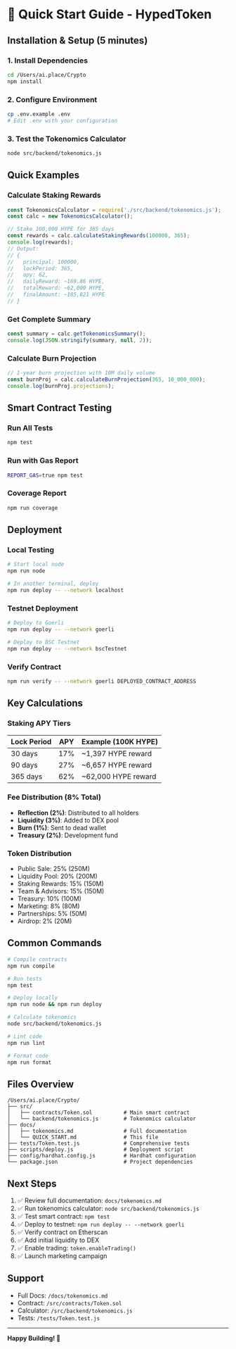 # 🚀 Quick Start Guide - HypedToken

## Installation & Setup (5 minutes)

### 1. Install Dependencies
```bash
cd /Users/ai.place/Crypto
npm install
```

### 2. Configure Environment
```bash
cp .env.example .env
# Edit .env with your configuration
```

### 3. Test the Tokenomics Calculator
```bash
node src/backend/tokenomics.js
```

## Quick Examples

### Calculate Staking Rewards
```javascript
const TokenomicsCalculator = require('./src/backend/tokenomics.js');
const calc = new TokenomicsCalculator();

// Stake 100,000 HYPE for 365 days
const rewards = calc.calculateStakingRewards(100000, 365);
console.log(rewards);
// Output:
// {
//   principal: 100000,
//   lockPeriod: 365,
//   apy: 62,
//   dailyReward: ~169.86 HYPE,
//   totalReward: ~62,000 HYPE,
//   finalAmount: ~185,821 HYPE
// }
```

### Get Complete Summary
```javascript
const summary = calc.getTokenomicsSummary();
console.log(JSON.stringify(summary, null, 2));
```

### Calculate Burn Projection
```javascript
// 1-year burn projection with 10M daily volume
const burnProj = calc.calculateBurnProjection(365, 10_000_000);
console.log(burnProj.projections);
```

## Smart Contract Testing

### Run All Tests
```bash
npm test
```

### Run with Gas Report
```bash
REPORT_GAS=true npm test
```

### Coverage Report
```bash
npm run coverage
```

## Deployment

### Local Testing
```bash
# Start local node
npm run node

# In another terminal, deploy
npm run deploy -- --network localhost
```

### Testnet Deployment
```bash
# Deploy to Goerli
npm run deploy -- --network goerli

# Deploy to BSC Testnet
npm run deploy -- --network bscTestnet
```

### Verify Contract
```bash
npm run verify -- --network goerli DEPLOYED_CONTRACT_ADDRESS
```

## Key Calculations

### Staking APY Tiers
| Lock Period | APY | Example (100K HYPE) |
|-------------|-----|---------------------|
| 30 days | 17% | ~1,397 HYPE reward |
| 90 days | 27% | ~6,657 HYPE reward |
| 365 days | 62% | ~62,000 HYPE reward |

### Fee Distribution (8% Total)
- **Reflection (2%)**: Distributed to all holders
- **Liquidity (3%)**: Added to DEX pool
- **Burn (1%)**: Sent to dead wallet
- **Treasury (2%)**: Development fund

### Token Distribution
- Public Sale: 25% (250M)
- Liquidity Pool: 20% (200M)
- Staking Rewards: 15% (150M)
- Team & Advisors: 15% (150M)
- Treasury: 10% (100M)
- Marketing: 8% (80M)
- Partnerships: 5% (50M)
- Airdrop: 2% (20M)

## Common Commands

```bash
# Compile contracts
npm run compile

# Run tests
npm test

# Deploy locally
npm run node && npm run deploy

# Calculate tokenomics
node src/backend/tokenomics.js

# Lint code
npm run lint

# Format code
npm run format
```

## Files Overview

```
/Users/ai.place/Crypto/
├── src/
│   ├── contracts/Token.sol          # Main smart contract
│   └── backend/tokenomics.js        # Tokenomics calculator
├── docs/
│   ├── tokenomics.md                # Full documentation
│   └── QUICK_START.md               # This file
├── tests/Token.test.js              # Comprehensive tests
├── scripts/deploy.js                # Deployment script
├── config/hardhat.config.js         # Hardhat configuration
└── package.json                     # Project dependencies
```

## Next Steps

1. ✅ Review full documentation: `docs/tokenomics.md`
2. ✅ Run tokenomics calculator: `node src/backend/tokenomics.js`
3. ✅ Test smart contract: `npm test`
4. ✅ Deploy to testnet: `npm run deploy -- --network goerli`
5. ✅ Verify contract on Etherscan
6. ✅ Add initial liquidity to DEX
7. ✅ Enable trading: `token.enableTrading()`
8. ✅ Launch marketing campaign

## Support

- Full Docs: `/docs/tokenomics.md`
- Contract: `/src/contracts/Token.sol`
- Calculator: `/src/backend/tokenomics.js`
- Tests: `/tests/Token.test.js`

---

**Happy Building! 🚀**
